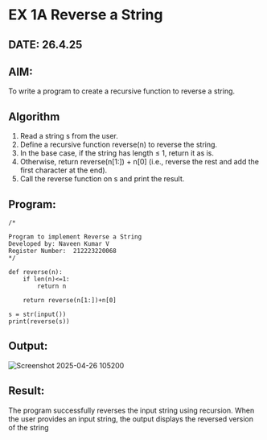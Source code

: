 # EX 1A Reverse a String
## DATE: 26.4.25
## AIM:
To write a program to create a recursive function to reverse a string.

## Algorithm
1. Read a string s from the user.
2. Define a recursive function reverse(n) to reverse the string.
3. In the base case, if the string has length ≤ 1, return it as is.
4. Otherwise, return reverse(n[1:]) + n[0] (i.e., reverse the rest and add the first character at the end).
5. Call the reverse function on s and print the result.
## Program:
```
/*

Program to implement Reverse a String
Developed by: Naveen Kumar V
Register Number:  212223220068
*/
```
```
def reverse(n):
    if len(n)<=1:
        return n
        
    return reverse(n[1:])+n[0]
    
s = str(input())
print(reverse(s))
```
## Output:
![Screenshot 2025-04-26 105200](https://github.com/user-attachments/assets/277ced46-40f5-40ca-9760-e41bdac3ca2f)
## Result:
The program successfully reverses the input string using recursion. When the user provides an input string, the output displays the reversed version of the string

